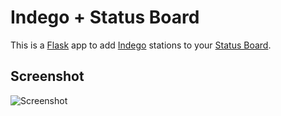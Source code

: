 # Indego + Status Board

This is a [Flask](http://flask.pocoo.org) app to add [Indego](http://rideindego.com) stations to your [Status Board](http://panic.com/statusboard).


## Screenshot

![Screenshot](http://bikes.scurt.me/static/screenshot.gif)
